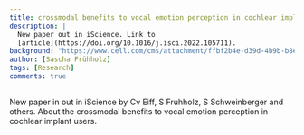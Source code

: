 ```yaml
---
title: crossmodal benefits to vocal emotion perception in cochlear implant users
description: |
  New paper out in iScience. Link to
  [article](https://doi.org/10.1016/j.isci.2022.105711).
background: "https://www.cell.com/cms/attachment/ffbf2b4e-d39d-4b9b-b8ec-e7c858c9d9d8/fx1.jpg"
author: [Sascha Frühholz]
tags: [Research]
comments: true
---
```


New paper in out in iScience by Cv Eiff, S Fruhholz, S Schweinberger and others.
About the crossmodal benefits to vocal emotion perception in cochlear implant users.

